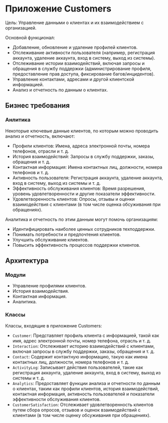 # Приложение Customers

Цель: Управление данными о клиентах и их взаимодействием с организацией.

Основной функционал:

- Добавление, обновление и удаление профилей клиентов.
- Отслеживание активности пользователя (например, регистрация аккаунта, удаление аккаунта, вход в систему, выход из системы).
- Отслеживание истории взаимодействий, включая запросы и обращения в службу поддержки (администрирование профиля, предоставление прав доступа, фиксирование багов/инцидентов).
- Управление контактами, адресами и другой клиентской информацией.
- Анализ и отчетность по данным о клиентах.

## Бизнес требования

### Анлитика

Некоторые ключевые данные клиентов, по которым можно проводить анализ и отчетность, включают:

- Профили клиентов: Имена, адреса электронной почты, номера телефонов, отрасли и т. д.
- История взаимодействий: Запросы в службу поддержки, заказы, обращения и т. д.
- Контактная информация: Имена контактных лиц, должности, номера телефонов и т. д.
- Активность пользователя: Регистрация аккаунта, удаление аккаунта, вход в систему, выход из системы и т. д.
- Эффективность обслуживания клиентов: Время разрешения, уровень удовлетворенности и другие показатели эффективности.
- Удовлетворенность клиентов: Опросы, отзывы и оценки взаимодействия с клиентами (в том числе оценка обсуживания при обращениях).

Аналитика и отчетность по этим данным могут помочь организациям:

- Идентифицировать наиболее ценных сотрудников техподдержки.
- Понимать потребности и предпочтения клиентов.
- Улучшить обслуживание клиентов.
- Повысить эффективность процессов поддержки клиентов.

## Архитектура

### Модули

- Управление профилями клиентов.
- История взаимодействия.
- Контактная информация.
- Аналитика.

### Классы 

Классы, входящие в приложение Customers:

- `Customer`: Представляет профиль клиента с информацией, такой как имя, адрес электронной почты, номер телефона, отрасль и т. д.
- `Interaction`: Отслеживает историю взаимодействий с клиентами, включая запросы в службу поддержки, заказы, обращения и т. д.
- `Contact`: Содержит контактную информацию, такую как имена контактных лиц, должности, номера телефонов и т. д.
- `ActivityLog`: Записывает действия пользователей, такие как регистрация аккаунта, удаление аккаунта, вход в систему, выход из системы и т. д.
- `Analytics`: Предоставляет функции анализа и отчетности по данным о клиентах, таким как профили клиентов, история взаимодействий, контактная информация, активность пользователей и показатели эффективности обслуживания клиентов.
- `CustomerSatisfaction`: Отслеживает удовлетворенность клиентов путем сбора опросов, отзывов и оценок взаимодействий с клиентами (в том числе оценку обсуживания при обращениях).
